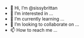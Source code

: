 - 👋 Hi, I’m @sissybrittan
- 👀 I’m interested in ...
- 🌱 I’m currently learning ...
- 💞️ I’m looking to collaborate on ...
- 📫 How to reach me ...

<!---
sissybrittan/sissybrittan is a ✨ special ✨ repository because its `README.md` (this file) appears on your GitHub profile.
You can click the Preview link to take a look at your changes.
--->
